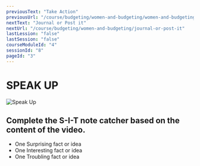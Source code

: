 ```yaml
---
previousText: "Take Action"
previousUrl: "/course/budgeting/women-and-budgeting/women-and-budgeting"
nextText: "Journal or Post it"
nextUrl: "/course/budgeting/women-and-budgeting/journal-or-post-it"
lastLession: "false"
lastSession: "false"
courseModuleId: "4"
sessionId: "8"
pageId: "3"
---
```



# SPEAK UP

![Speak Up](/assets/img/lets-talk-about-it.png)


## Complete the S-I-T note catcher based on the content of the video.

- One Surprising fact or idea
- One Interesting fact or idea
- One Troubling fact or idea

